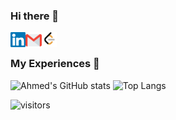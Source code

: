 ### Hi there 👋

<a href="https://www.linkedin.com/in/ahmed-sayed-5498101b7/">
    <img align="left" alt="Ahmed Sayed | Linkedin" width="24px" src="https://raw.githubusercontent.com/Saiko15/Saiko15/main/Assets/LinkenIn.svg" />
  </a> &nbsp;&nbsp;
  <a href="mailto:ahmedsaiko42@gmail.com">
    <img align="left" alt="Ahmed Sayed | Gmail" width="26px" src="https://raw.githubusercontent.com/Saiko15/Saiko15/main/Assets/Gmail.svg" />
  </a> &nbsp;&nbsp;
<a href="https://leetcode.com/Saiko15/">
    <img align="left" alt="Ahmed Sayed | Leetcode" width="24px" src="https://github.com/Saiko15/Saiko15/blob/main/Assets/leetcode.png" />
  </a>

<br />

### My Experiences 🙌
![Ahmed's GitHub stats](https://github-readme-stats.vercel.app/api?username=Saiko15&count_private=true&show_icons=true&theme=tokyonight)
![Top Langs](https://github-readme-stats.vercel.app/api/top-langs/?username=Saiko15&layout=compact&theme=tokyonight)


![visitors](https://visitor-badge.laobi.icu/badge?page_id=saiko15.saiko15)
